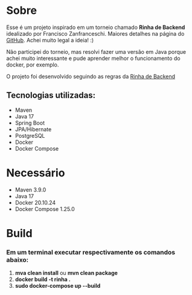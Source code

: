 # Sobre
Esse é um projeto inspirado em um torneio chamado **Rinha de Backend** idealizado por Francisco Zanfranceschi. 
Maiores detalhes na página do [GitHub](https://github.com/zanfranceschi/rinha-de-backend-2023-q3/blob/main/INSTRUCOES.md). Achei muito legal a ideia! :)

Não participei do torneio, mas resolvi fazer uma versão em Java porque achei muito interessante e pude aprender melhor o funcionamento do docker, por exemplo.

O projeto foi desenvolvido seguindo as regras da [Rinha de Backend](https://github.com/zanfranceschi/rinha-de-backend-2023-q3/blob/main/INSTRUCOES.md)

## Tecnologias utilizadas:
- Maven
- Java 17
- Spring Boot
- JPA/Hibernate
- PostgreSQL
- Docker
- Docker Compose

# Necessário
- Maven 3.9.0
- Java 17
- Docker 20.10.24
- Docker Compose 1.25.0

# Build

### Em um terminal executar respectivamente os comandos abaixo:

1. **mva clean install** ou **mvn clean package**
2. **docker build -t rinha .**
3. **sudo docker-compose up --build**
